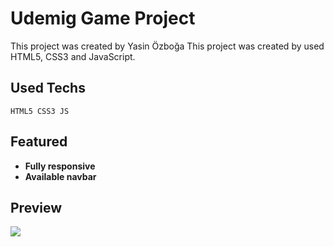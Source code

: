 # Udemig Game Project

This project was created by Yasin Özboğa
This project was created by used HTML5, CSS3 and JavaScript.


## Used Techs

```
HTML5 CSS3 JS
```

## Featured

- **Fully responsive**
- **Available navbar**

## Preview

<img src="./images/Game Gif.gif">

